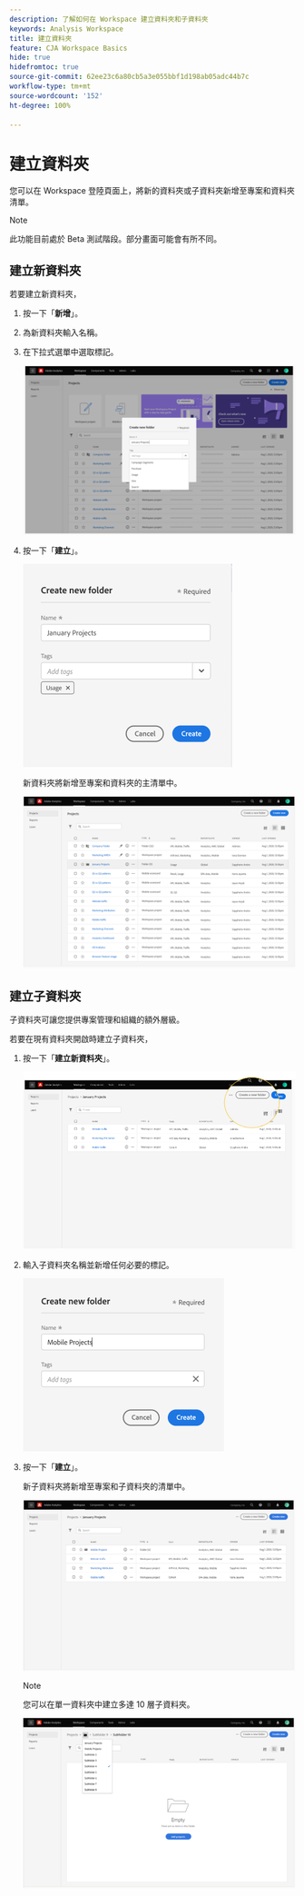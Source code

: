 ```yaml
---
description: 了解如何在 Workspace 建立資料夾和子資料夾
keywords: Analysis Workspace
title: 建立資料夾
feature: CJA Workspace Basics
hide: true
hidefromtoc: true
source-git-commit: 62ee23c6a80cb5a3e055bbf1d198ab05adc44b7c
workflow-type: tm+mt
source-wordcount: '152'
ht-degree: 100%

---
```



# 建立資料夾

您可以在 Workspace 登陸頁面上，將新的資料夾或子資料夾新增至專案和資料夾清單。

>[!NOTE]
>
>此功能目前處於 Beta 測試階段。部分畫面可能會有所不同。

## 建立新資料夾

若要建立新資料夾，

1. 按一下「**新增**」。

1. 為新資料夾輸入名稱。

1. 在下拉式選單中選取標記。

   ![](/help/analysis-workspace/build-workspace-project/assets/select-tags.png)

1. 按一下「**建立**」。

   ![](/help/analysis-workspace/build-workspace-project/assets/create.png)

   新資料夾將新增至專案和資料夾的主清單中。

   ![](/help/analysis-workspace/build-workspace-project/assets/create-new-listed.png)

## 建立子資料夾

子資料夾可讓您提供專案管理和組織的額外層級。

若要在現有資料夾開啟時建立子資料夾，

1. 按一下「**建立新資料夾**」。

   ![](/help/analysis-workspace/build-workspace-project/assets/create-subfolder2.png)

1. 輸入子資料夾名稱並新增任何必要的標記。

   ![](/help/analysis-workspace/build-workspace-project/assets/create-subfolder-name.png)

1. 按一下「**建立**」。

   新子資料夾將新增至專案和子資料夾的清單中。

   ![](/help/analysis-workspace/build-workspace-project/assets/create-subfolder-added.png)

   >[!NOTE]
   >
   >您可以在單一資料夾中建立多達 10 層子資料夾。

   ![](/help/analysis-workspace/build-workspace-project/assets/create-subfolder-limit.png)

